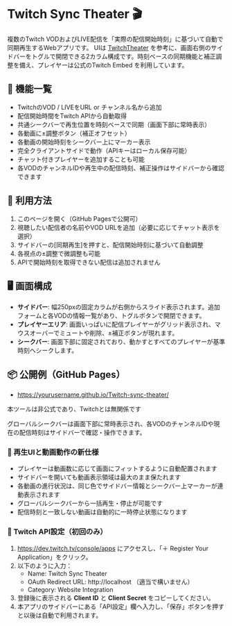 # Twitch Sync Theater 🎬

複数のTwitch VODおよびLIVE配信を「実際の配信開始時刻」に基づいて自動で同期再生するWebアプリです。
UIは [TwitchTheater](https://twitchtheater.tv/) を参考に、画面右側のサイドバーをトグルで開閉できる2カラム構成です。時刻ベースの同期機能と補正調整を備え、プレイヤーは公式のTwitch Embed を利用しています。

## 🔧 機能一覧

- TwitchのVOD / LIVEをURL or チャンネル名から追加
- 配信開始時間をTwitch APIから自動取得
- 共通シークバーで再生位置を時刻ベースで同期（画面下部に常時表示）
- 各動画に±調整ボタン（補正オフセット）
- 各動画の開始時刻をシークバー上にマーカー表示
- 完全クライアントサイドで動作（APIキーはローカル保存可能）
- チャット付きプレイヤーを追加することも可能
- 各VODのチャンネルIDや再生中の配信時刻、補正操作はサイドバーから確認できます

## 🚀 利用方法

1. このページを開く（GitHub Pagesで公開可）
2. 視聴したい配信者の名前やVOD URLを追加（必要に応じてチャット表示を選択）
3. サイドバーの[同期再生]を押すと、配信開始時刻に基づいて自動調整
4. 各視点の±調整で微調整も可能
5. APIで開始時刻を取得できない配信は追加されません

## 🖥 画面構成

- **サイドバー**: 幅250pxの固定カラムが右側からスライド表示されます。追加フォームと各VODの情報一覧があり、トグルボタンで開閉できます。
- **プレイヤーエリア**: 画面いっぱいに配信プレイヤーがグリッド表示され、マウスオーバーでミュートや削除、±補正ボタンが現れます。
- **シークバー**: 画面下部に固定されており、動かすとすべてのプレイヤーが基準時刻へシークします。

## 📦 公開例（GitHub Pages）
- https://yourusername.github.io/Twitch-sync-theater/

本ツールは非公式であり、Twitchとは無関係です

グローバルシークバーは画面下部に常時表示され、各VODのチャンネルIDや現在の配信時刻はサイドバーで確認・操作できます。

### 🎥 再生UIと動画動作の新仕様

- プレイヤーは動画数に応じて画面にフィットするように自動配置されます
- サイドバーを開いても動画表示領域は最大のまま保たれます
- 各動画の進行状況は、同じ色でサイドバー情報とシークバー上マーカーが連動表示されます
- グローバルシークバーから一括再生・停止が可能です
- 配信時刻と一致しない動画は自動的に一時停止状態になります

### 🔐 Twitch API設定（初回のみ）

1. https://dev.twitch.tv/console/apps にアクセスし、「＋ Register Your Application」をクリック。
2. 以下のように入力：
   - Name: Twitch Sync Theater
   - OAuth Redirect URL: http://localhost （適当で構いません）
   - Category: Website Integration
3. 登録後に表示される **Client ID** と **Client Secret** をコピーしてください。
4. 本アプリのサイドバーにある「API設定」欄へ入力し、「保存」ボタンを押すと以後は自動で利用されます。
